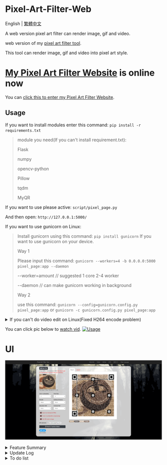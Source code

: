 # Pixel-Art-Filter-Web
English | [繁體中文](README_TCH.md)

A web version pixel art filter can render image, gif and video.

web version of my [pixel art filter tool](https://github.com/JingShing-Tools/Pixel-Art-transform-in-python).

This tool can render image, gif and video into pixel art style.

# [My Pixel Art Filter Website](https://pixel.jingshing.com/english) is online now
You can [click this to enter my Pixel Art Filter Website](https://pixel.jingshing.com/english).

## Usage
If you want to install modules enter this command: ```pip install -r requirements.txt```
> module you need(If you can't install requirement.txt):
>
> Flask
>
> numpy
>
> opencv-python
>
> Pillow
>
> tqdm
>
> MyQR

If you want to use please active: ```script/pixel_page.py```

And then open: ```http://127.0.0.1:5000/```

If you want to use gunicorn on Linux:
> Install gunicorn using this command: ```pip install gunicorn```
> If you want to use gunicorn on your device.
> 
> Way 1
> 
> Please input this command: ```gunicorn --workers=4 -b 0.0.0.0:5000 pixel_page:app --daemon```
> 
> --worker=amount // suggested 1 core 2-4 worker
> 
> --daemon // can make gunicorn working in background
> 
> Way 2
> 
> use this command: ```gunicorn --config=gunicorn.config.py pixel_page:app``` or ```gunicorn -c gunicorn.config.py pixel_page:app```

<details>
<summary>If you can't do video edit on Linux(Fixed H264 encode problem)</summary>
Because it need to use H264 to encode video to display video on web browser. And Linux didn't have H264. Because Opencv can't release H264 encode tool. You need to compile a opencv by yourself.

> I will use ubuntu for example below. To teach how to compile a ver that can use H254.
* If you want to compile it by yourself：

  * Install compile tool and module you need
 
    ```
    sudo apt install build-essential cmake git pkg-config libgtk-3-dev \
        libavcodec-dev libavformat-dev libswscale-dev libv4l-dev \
        libxvidcore-dev libx264-dev libjpeg-dev libpng-dev libtiff-dev \
        gfortran openexr libatlas-base-dev python3-dev python3-numpy \
        libtbb2 libtbb-dev libopenexr-dev \
        libgstreamer-plugins-base1.0-dev libgstreamer1.0-dev
    ```
    
  * git clone opencv and opencv contrib
  
    ```php
    mkdir ~/opencv_build && cd ~/opencv_build
    git clone https://github.com/opencv/opencv.git
    git clone https://github.com/opencv/opencv_contrib.git
    ```
    
  * CMake set OpenCV construct
 
    ```jsx
    cmake -D CMAKE_BUILD_TYPE=RELEASE \
        -D CMAKE_INSTALL_PREFIX=/usr/local \
        -D INSTALL_C_EXAMPLES=ON \
        -D INSTALL_PYTHON_EXAMPLES=ON \
        -D OPENCV_GENERATE_PKGCONFIG=ON \
        -D OPENCV_EXTRA_MODULES_PATH=~/opencv_build/opencv_contrib/modules \
        -D BUILD_EXAMPLES=ON ..
    ```
  
  * If you success it will show the message below
  
    ```bash
    -- Configuring done
    -- Generating done
    -- Build files have been written to: /home/vagrant/opencv_build/opencv/build
    ```
  
  * Compile(-j for speeding compiling. number after j is your cpu core)
  
    ```go
    make -j4
    ```
  
  * Installing the module you compiled
  
    ```go
    sudo make install
    ```
  
  * Check version
  
    ```undefined
    pkg-config --modversion opencv4
    ```
  
  * Or using python Import to check version
  
    ```swift
    python3 -c "import cv2; print(cv2.__version__)"
    ```

</details>


You can click pic below to [watch vid](https://youtu.be/HpTbwjZv2y0).
[![Usage](https://img.youtube.com/vi/HpTbwjZv2y0/maxresdefault.jpg)](https://youtu.be/HpTbwjZv2y0)

# UI
![UI](sample/UI_dk_en.png)

<details>
<summary>Feature Summary</summary>

## Image edit on web
### Before
![Before](sample/before.png)
### After
![After](sample/after.png)

## Video edit on web
### Before
![Before_vid](sample/video_or.png)
### After
![After_vid](sample/video_edited.png)

## QR code generate supported now
Support image and gif to generate QR code.

![QR_code](sample/QR_code.png)

## Video supported now
You can click the image below to watch [the video](https://youtu.be/W8HxlqgLQnQ).

[![Video](https://i0.hdslb.com/bfs/archive/7220c2155a7e8550a7766eafead297b43cf93426.jpg@640w_400h_1c_!web-space-index-myvideo.webp)](https://youtu.be/W8HxlqgLQnQ)

## GIF supported now
* ![gif1 gif1](https://github.com/JingShing/Pixel-Art-transform-in-python/blob/main/sample/gif1.gif)
* ![gif2 gif2](https://github.com/JingShing/Pixel-Art-transform-in-python/blob/main/sample/gif2.gif)

## Original image
![OR OR](https://github.com/JingShing/Pixel-Art-transform-in-python/blob/main/sample/or.jpg)

## Effect 16bit
![1 1](https://github.com/JingShing/Pixel-Art-transform-in-python/blob/main/sample/1.png)
## Effect 4bit
![2 2](https://github.com/JingShing/Pixel-Art-transform-in-python/blob/main/sample/2.png)
## Effect 2bit
![3 3](https://github.com/JingShing/Pixel-Art-transform-in-python/blob/main/sample/3.png)

</details>

<details>
<summary>Update Log</summary>

## Ver 1.0

* Released exe
* Feature
  * Color num
  * Pixel size
  * Smoothing
  * Outline
  * Dithering

## Ver 1.1

* Add Chinese text
* Add compression
* Feature
  * Add Saturation
  * Add Contrast
  * Add brightness

## Ver 1.2

* Add more option of color nums, contrast and saturation values

## Ver 1.2.1

* Add maker name

## Ver 1.3

* Add page system
* Add mode switch
* Add custom mode -> can edit value you want

## Ver1.4

* Improved dithering effect. Removed noise points.

## Ver1.5

* Add gif module.
* If file is gif it will be gif mode. It will automatic save as gif when transform is done.
* Now supported gif.

## Ver1.6

* Working on Video module -> can edit mp4 and avi with experiment module.
  * flv file save has some bug.
  * This module will eat most of your cpu. So i will wrapped it as another tool.
* Found bug can't save as chinese character name file.
* [video module](https://github.com/JingShing/Opencv-Video-edit-module)

## Ver1.6.1

* GIF

  * Fixed gif duration error.

  * now can support ".gif "  and " .GIF "

* Video

  * Try to add video module in pixel art filter.
  * It's an experimental area. Use it wisely and trust your computer.
  * Now can transform video but there are some rules and thing you should know:
    * If it start it won't stop and cannot pause so you need to use it wisely.
    * It will take more time and ate almost your cpu when you use setting that are complex.
    * If it done video cover will display on window. And it will automatically save at the folder you put the exe.
    * Edited video will lost sound and become ultimately large. So be careful.
  * I add cmd for process hint. It will be there until I removed video edit part.

## Ver1.6.2

* Add save success hint
* Found gif convert bug. Fixed.
* Add tqdm as process bar in cmd.
  * Add process bar on both gif and video part in cmd.
* Add video rendering window.
  * You can press 'Q' to stop rendering video now

## Ver1.6.3

* Windows size will limit in a scope. -> it will be limited in 800 X 600

## Ver1.6.4

* Add gif rendering display window
* can stop render while rendering gif by pressing 'Q'

## Ver1.7

* Add mouse control:
  * Use scroll up to scale up
  * Use scroll down to scale down
  * Use mouse mid button to make image back to original pos and scale rate
  * Can drag image now by left click and moving mouse
* Add dict to save sets to make code more flexible.

## Ver1.7.1

* Improved scaled image resolution
* Can import and save sets. But mode should be same as saved set.

## Usage
You can click pic to watch vid.
[![Usage](https://img.youtube.com/vi/HpTbwjZv2y0/maxresdefault.jpg)](https://youtu.be/HpTbwjZv2y0)

## Video supported now
[![Video](https://i0.hdslb.com/bfs/archive/7220c2155a7e8550a7766eafead297b43cf93426.jpg@640w_400h_1c_!web-space-index-myvideo.webp)](https://youtu.be/W8HxlqgLQnQ)

## GIF supported now
* ![gif1 gif1](https://github.com/JingShing/Pixel-Art-transform-in-python/blob/main/sample/gif1.gif)
* ![gif2 gif2](https://github.com/JingShing/Pixel-Art-transform-in-python/blob/main/sample/gif2.gif)

## Original image
![OR OR](https://github.com/JingShing/Pixel-Art-transform-in-python/blob/main/sample/or.jpg)

## Effect 16bit
![1 1](https://github.com/JingShing/Pixel-Art-transform-in-python/blob/main/sample/1.png)
## Effect 4bit
![2 2](https://github.com/JingShing/Pixel-Art-transform-in-python/blob/main/sample/2.png)
## Effect 2bit
![3 3](https://github.com/JingShing/Pixel-Art-transform-in-python/blob/main/sample/3.png)
 
 ## Ver1.8
 * Create Web version
 * Now can edit it on web
 ## Ver1.8.1
 * Added Gif web edit feature
 ## ver1.8.2
 * Added H264 to video edit to make web browser can play video successfully
 ## ver1.8.3
 * Now can remember last file you select.
 * Now can alert wrong file format.
 ## ver1.8.4
 * Add contrast edit.
 * Add saturation edit.
 ## ver1.8.5
 * Add English and Traditional Chinese can select from right upper corner.
 * Page will remember what last language you choose.
 ## ver1.8.6
 * Add uploaded file preview. It can show you file name, file size and display preview.
 * ![preview](sample/preview.png)
 ## ver1.8.7
 * Now page will remember your settings.
 * Add server side value detect to protect server cpu.
 * Add multi language support.
 * If you hover mouse cursor on the options it will pop hint bubble.
 ## Ver1.8.8
 * Add hash tool to keep same image waste space.
  * more detailed can see [this github repo](https://github.com/JingShing-Python/Image-Hash-Detect-And-Delete).
 ## Ver1.9
 * working on twitter api
 * Now can add content and generate qrcode image.
  * ![QR_code](sample/QR_code.png)
</details>

<details>
<summary>To do list</summary>

- [ ] Custom Mode
- [ ] kuwahara filter(Oil painting style)
- [ ] Dark mode
- [ ] Add Download button
- [ ] Add twitter api to auto post
 
## Done
2022/11/16
- [X] Same image recycle

2022/11/20
- [X] Add hash detect
 
2022/11/23
- [X] Remember set
- [X] Multi language support
- [X] Mouse hover hint

 2022/11/25
- [X] QR code feature
 
</details>

